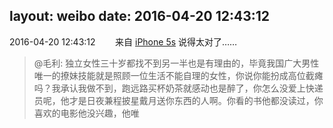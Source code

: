 layout: weibo
date: 2016-04-20 12:43:12
---
2016-04-20 12:43:12  &nbsp;&nbsp;&nbsp;&nbsp;&nbsp;&nbsp; 来自 <a href="sinaweibo://customweibosource" rel="nofollow">iPhone 5s</a>
说得太对了……
>  @毛利: 独立女性三十岁都找不到另一半也是有理由的，毕竟我国广大男性唯一的撩妹技能就是照顾一位生活不能自理的女性，你说你能扮成高位截瘫吗？我承认我做不到，跑远路买杯奶茶就感动也是醉了，你怎么没爱上快递员呢，他才是日夜兼程披星戴月送你东西的人啊。你看的书他都没读过，你喜欢的电影他没兴趣，他唯 ​​​
